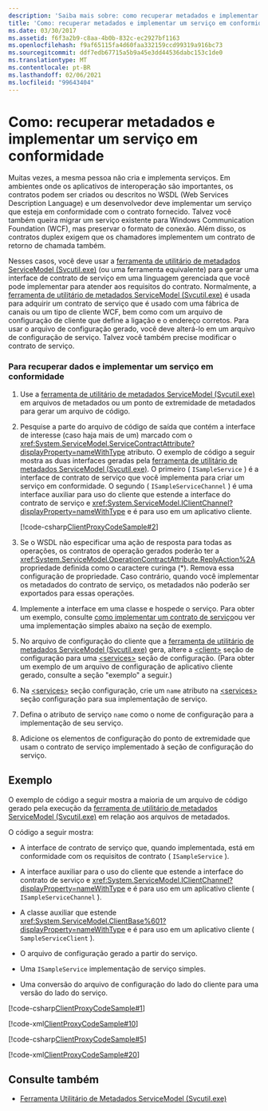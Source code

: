 ```yaml
---
description: 'Saiba mais sobre: como recuperar metadados e implementar um serviço em conformidade'
title: 'Como: recuperar metadados e implementar um serviço em conformidade'
ms.date: 03/30/2017
ms.assetid: f6f3a2b9-c8aa-4b0b-832c-ec2927bf1163
ms.openlocfilehash: f9af65115fa4d60faa332159ccd99319a916bc73
ms.sourcegitcommit: ddf7edb67715a5b9a45e3dd44536dabc153c1de0
ms.translationtype: MT
ms.contentlocale: pt-BR
ms.lasthandoff: 02/06/2021
ms.locfileid: "99643404"
---
```

# <a name="how-to-retrieve-metadata-and-implement-a-compliant-service"></a>Como: recuperar metadados e implementar um serviço em conformidade

Muitas vezes, a mesma pessoa não cria e implementa serviços. Em ambientes onde os aplicativos de interoperação são importantes, os contratos podem ser criados ou descritos no WSDL (Web Services Description Language) e um desenvolvedor deve implementar um serviço que esteja em conformidade com o contrato fornecido. Talvez você também queira migrar um serviço existente para Windows Communication Foundation (WCF), mas preservar o formato de conexão. Além disso, os contratos duplex exigem que os chamadores implementem um contrato de retorno de chamada também.  
  
 Nesses casos, você deve usar a [ferramenta de utilitário de metadados ServiceModel (Svcutil.exe)](../servicemodel-metadata-utility-tool-svcutil-exe.md) (ou uma ferramenta equivalente) para gerar uma interface de contrato de serviço em uma linguagem gerenciada que você pode implementar para atender aos requisitos do contrato. Normalmente, a [ferramenta de utilitário de metadados ServiceModel (Svcutil.exe)](../servicemodel-metadata-utility-tool-svcutil-exe.md) é usada para adquirir um contrato de serviço que é usado com uma fábrica de canais ou um tipo de cliente WCF, bem como com um arquivo de configuração de cliente que define a ligação e o endereço corretos. Para usar o arquivo de configuração gerado, você deve alterá-lo em um arquivo de configuração de serviço. Talvez você também precise modificar o contrato de serviço.  
  
### <a name="to-retrieve-data-and-implement-a-compliant-service"></a>Para recuperar dados e implementar um serviço em conformidade  
  
1. Use a [ferramenta de utilitário de metadados ServiceModel (Svcutil.exe)](../servicemodel-metadata-utility-tool-svcutil-exe.md) em arquivos de metadados ou um ponto de extremidade de metadados para gerar um arquivo de código.  
  
2. Pesquise a parte do arquivo de código de saída que contém a interface de interesse (caso haja mais de um) marcado com o <xref:System.ServiceModel.ServiceContractAttribute?displayProperty=nameWithType> atributo. O exemplo de código a seguir mostra as duas interfaces geradas pela [ferramenta de utilitário de metadados ServiceModel (Svcutil.exe)](../servicemodel-metadata-utility-tool-svcutil-exe.md). O primeiro ( `ISampleService` ) é a interface de contrato de serviço que você implementa para criar um serviço em conformidade. O segundo ( `ISampleServiceChannel` ) é uma interface auxiliar para uso do cliente que estende a interface do contrato de serviço e <xref:System.ServiceModel.IClientChannel?displayProperty=nameWithType> e é para uso em um aplicativo cliente.  
  
     [!code-csharp[ClientProxyCodeSample#2](../../../../samples/snippets/csharp/VS_Snippets_CFX/clientproxycodesample/cs/proxycode.cs#2)]  
  
3. Se o WSDL não especificar uma ação de resposta para todas as operações, os contratos de operação gerados poderão ter a <xref:System.ServiceModel.OperationContractAttribute.ReplyAction%2A> propriedade definida como o caractere curinga (*). Remova essa configuração de propriedade. Caso contrário, quando você implementar os metadados do contrato de serviço, os metadados não poderão ser exportados para essas operações.  
  
4. Implemente a interface em uma classe e hospede o serviço. Para obter um exemplo, consulte [como implementar um contrato de serviço](../how-to-implement-a-wcf-contract.md)ou ver uma implementação simples abaixo na seção de exemplo.  
  
5. No arquivo de configuração do cliente que a [ferramenta de utilitário de metadados ServiceModel (Svcutil.exe)](../servicemodel-metadata-utility-tool-svcutil-exe.md) gera, altere a [\<client>](../../configure-apps/file-schema/wcf/client.md) seção de configuração para uma [\<services>](../../configure-apps/file-schema/wcf/services.md) seção de configuração. (Para obter um exemplo de um arquivo de configuração de aplicativo cliente gerado, consulte a seção "exemplo" a seguir.)  
  
6. Na [\<services>](../../configure-apps/file-schema/wcf/services.md) seção configuração, crie um `name` atributo na [\<services>](../../configure-apps/file-schema/wcf/services.md) seção configuração para sua implementação de serviço.  
  
7. Defina o atributo de serviço `name` como o nome de configuração para a implementação de seu serviço.  
  
8. Adicione os elementos de configuração do ponto de extremidade que usam o contrato de serviço implementado à seção de configuração do serviço.  
  
## <a name="example"></a>Exemplo  

 O exemplo de código a seguir mostra a maioria de um arquivo de código gerado pela execução da [ferramenta de utilitário de metadados ServiceModel (Svcutil.exe)](../servicemodel-metadata-utility-tool-svcutil-exe.md) em relação aos arquivos de metadados.  
  
 O código a seguir mostra:  
  
- A interface de contrato de serviço que, quando implementada, está em conformidade com os requisitos de contrato ( `ISampleService` ).  
  
- A interface auxiliar para o uso do cliente que estende a interface do contrato de serviço e <xref:System.ServiceModel.IClientChannel?displayProperty=nameWithType> e é para uso em um aplicativo cliente ( `ISampleServiceChannel` ).  
  
- A classe auxiliar que estende <xref:System.ServiceModel.ClientBase%601?displayProperty=nameWithType> e é para uso em um aplicativo cliente ( `SampleServiceClient` ).  
  
- O arquivo de configuração gerado a partir do serviço.  
  
- Uma `ISampleService` implementação de serviço simples.  
  
- Uma conversão do arquivo de configuração do lado do cliente para uma versão do lado do serviço.  
  
[!code-csharp[ClientProxyCodeSample#1](../../../../samples/snippets/csharp/VS_Snippets_CFX/clientproxycodesample/cs/proxycode.cs#1)]

[!code-xml[ClientProxyCodeSample#10](../../../../samples/snippets/csharp/VS_Snippets_CFX/clientproxycodesample/cs/client.exe.config#10)]

[!code-csharp[ClientProxyCodeSample#5](../../../../samples/snippets/csharp/VS_Snippets_CFX/clientproxycodesample/cs/hostapplication.cs#5)]

[!code-xml[ClientProxyCodeSample#20](../../../../samples/snippets/csharp/VS_Snippets_CFX/clientproxycodesample/cs/hostapplication.exe.config#20)]
  
## <a name="see-also"></a>Consulte também

- [Ferramenta Utilitário de Metadados ServiceModel (Svcutil.exe)](../servicemodel-metadata-utility-tool-svcutil-exe.md)
